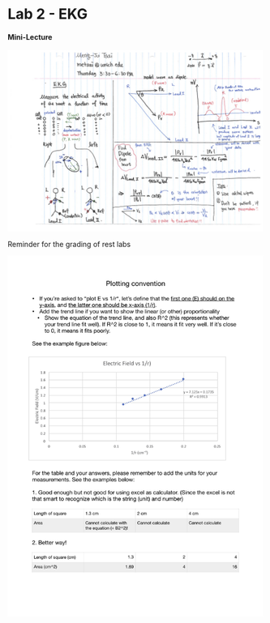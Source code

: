 # Lab 2 - EKG

#### Mini-Lecture

![](.gitbook/assets/236-lab2.jpg)

Reminder for the grading of rest labs

![](.gitbook/assets/reminder.jpg)

